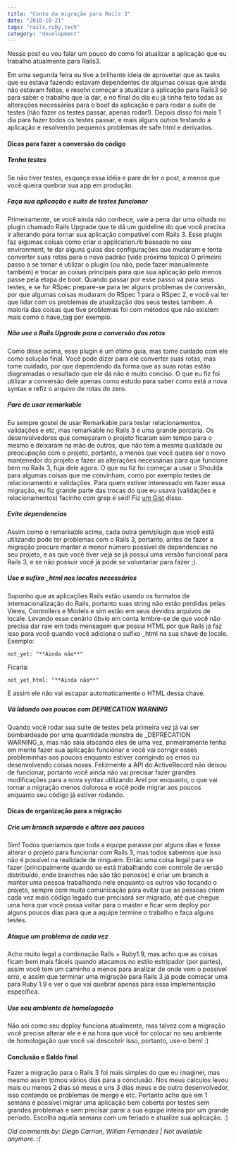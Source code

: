 ```yaml
---
title: "Conto da migração para Rails 3"
date: "2010-10-21"
tags: "rails,ruby,tech"
category: "development"
---
```


Nesse post eu vou falar um pouco de como foi atualizar a aplicação que
eu trabalho atualmente para Rails3.

Em uma segunda feira eu tive a brilhante ideia de aproveitar que as
tasks que eu estava fazendo estavam dependentes de algumas coisas que
ainda não estavam feitas, e resolvi começar a atualizar a aplicação
para Rails3 só para saber o trabalho que ia dar, e no final do dia eu
já tinha feito todas as alterações necessárias para o boot da
aplicação e para rodar a suite de testes (não fazer os testes passar,
apenas rodar!).  Depois disso foi mais 1 dia para fazer todos os
testes passar, e mais alguns outros testando a aplicação e resolvendo
pequenos problemas de safe html e derivados.

#### Dicas para fazer a conversão do código

##### Tenha testes

Se não tiver testes, esqueça essa idéia e pare de ler o post, a menos
que você queira quebrar sua app em produção.

##### Faça sua aplicação e suite de testes funcionar

Primeiramente, se você ainda não conhece, vale a pena dar uma olhada
no plugin chamado Rails Upgrade que te dá um guideline do que você
precisa ir alterando para tornar sua aplicação compatível com Rails 3.
Esse plugin faz algumas coisas como criar o application.rb baseado no
seu environment, te dar alguns guias das configurações que mudaram e
tenta converter suas rotas para o novo padrão (vide próximo tópico) O
primeiro passo a se tomar é utilizar o plugin (ou não, pode fazer
manualmente também) e trocar as coisas principais para que sua
aplicação pelo menos passe pela etapa de boot.  Quando passar por esse
passo vá para seus testes, e se for RSpec prepare-se para ter alguns
problemas de conversão, por que algumas coisas mudaram do RSpec 1 para
o RSpec 2, e você vai ter que lidar com os problemas de atualização
dos seus testes tambem. A maioria das coisas que tive problemas foi
com métodos que não existem mais como o have_tag por exemplo.

##### Não use o Rails Upgrade para a conversão das rotas

Como disse acima, esse plugin é um ótimo guia, mas tome cuidado com
ele como solução final. Você pode dizer para ele converter suas rotas,
mas tome cuidado, por que dependendo da forma que as suas rotas estão
diagramadas o resultado que ele dá não é muito conciso. O que eu fiz
foi utilizar a conversão dele apenas como estudo para saber como está
a nova syntax e refiz o arquivo de rotas do zero.

##### Pare de usar remarkable

Eu sempre gostei de usar Remarkable para testar relacionamentos,
validações e etc, mas remarkable no Rails 3 é uma grande porcaria. Os
desenvolvedores que começaram o projeto ficaram sem tempo para o mesmo
e deixaram na mão de outros, que não tem a mesma qualidade ou
preocupação com o projeto, portanto, a menos que você queira ser o
novo mantenedor do projeto e fazer as alterações necessárias para que
funcione bem no Rails 3, fuja dele agora.  O que eu fiz foi começar a
usar o Shoulda para algumas coisas que me convinham, como por exemplo
testes de relacionamento e validações. Para quem estiver interessado
em fazer essa migração, eu fiz grande parte das trocas do que eu usava
(validações e relacionamentos) facinho com grep e sed! Fiz [um
Gist](http://gist.github.com/640517) disso.

##### Evite dependencias

Assim como o remarkable acima, cada outra gem/plugin que você está
utilizando pode ter problemas com o Rails 3, portanto, antes de fazer
a migração procure manter o menor número possível de dependencias no
seu projeto, e as que você tiver veja se já possui uma versão
funcional para Rails 3, e se não possuir você já pode se voluntariar
para fazer ;).

##### Use o sufixo _html nos locales necessários

Suponho que as aplicações Rails estão usando os formatos de
internacionalização do Rails, portanto suas string não estão perdidas
pelas Views, Controllers e Models e sim estão em seus devidos arquivos
de locale.  Levando esse cenário óbvio em conta lembre-se de que você
não precisa dar raw em toda mensagem que possui HTML por que Rails já
faz isso para você quando você adiciona o sufixo _html na sua chave de
locale. Exemplo:

	not_yet: "**Ainda não**"

Ficaria:

	not_yet_html: "**Ainda não**"

E assim ele não vai escapar automaticamente o HTML dessa chave.

##### Vá lidando aos poucos com DEPRECATION WARNING

Quando você rodar sua suite de testes pela primeira vez já vai ser
bombardeado por uma quantidade monstra de _DEPRECATION WARNING_s, mas
não saia atacando eles de uma vez, primeiramente tenha em mente fazer
sua aplicação funcionar e você vai corrigir esses probleminhas aos
poucos enquanto estiver corrigindo os erros ou desenvolvendo coisas
novas.  Felizmente a API do ActiveRecord não deixou de funcionar,
portanto você ainda não vai precisar fazer grandes modificações para a
nova syntax utilizando Arel por enquanto, o que vai tornar a migração
menos dolorosa e você pode migrar aos poucos enquanto seu código já
estiver rodando.

#### Dicas de organização para a migração

##### Crie um branch separado e altere aos poucos

Sim! Todos queríamos que toda a equipe parasse por alguns dias e fosse
alterar o projeto para funcionar com Rails 3, mas todos sabemos que
isso não é possível na realidade de ninguém. Então uma coisa legal
para se fazer (principalmente quando se está trabalhando com controle
de versão distribuído, onde branches não são tão penosos) é criar um
branch e manter uma pessoa trabalhando nele enquanto os outros vão
tocando o projeto, sempre com muita comunicação para evitar que as
pessoas criem cada vez mais código legado que precisará ser migrado,
até que chegue uma hora que você possa voltar para o master e ficar
sem deploy por alguns poucos dias para que a aquipe termine o trabalho
e faça alguns testes.

##### Ataque um problema de cada vez

Acho muito legal a combinação Rails + Ruby1.9, mas acho que as coisas
ficam bem mais fáceis quando atacamos no estilo estripador (por
partes), assim você tem um caminho a menos para analizar de onde vem o
possível erro, e assim que terminar uma migração para Rails 3 já pode
começar uma para Ruby 1.9 e ver o que vai quebrar apenas para essa
implementação específica.

##### Use seu ambiente de homologação

Não sei como seu deploy funciona atualmente, mas talvez com a migração
você precise alterar ele e é na hora que você for colocar no seu
ambiente de homologação que você vai descobrir isso, portanto, use-o
bem! :)

#### Conclusão e Saldo final

Fazer a migração para o Rails 3 foi mais simples do que eu imaginei,
mas mesmo assim tomou vários dias para a conclusão.  Nos meus calculos
levou mais ou menos 2 dias só meus e uns 3 dias meus e de outro
desenvolvedor, isso contando os problemas de merge e etc. Portanto
acho que em 1 semana é possível migrar uma aplicação bem coberta por
testes sem grandes problemas e sem precisar parar a sua equipe inteira
por um grande período. Escolha aquela semana com um feriado e atualize
sua aplicação. :)



_Old comments by: Diego Carrion, Willian Fernandes | Not available anymore. :(_
